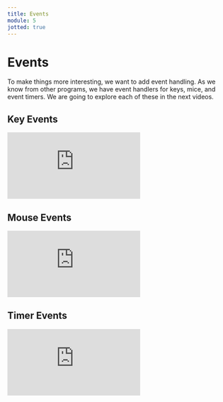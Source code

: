 ```yaml
---
title: Events
module: 5
jotted: true
---
```


# Events

To make things more interesting, we want to add event handling.  As we know from other programs, we have event handlers for keys, mice, and event timers.  We are going to explore each of these in the next videos.

<!-- video for keys -->
## Key Events
<div class="embed-responsive embed-responsive-16by9"><iframe class="embed-responsive-item" src="https://www.youtube.com/embed/hdMWJxfZAeM" frameborder="0" allowfullscreen></iframe></div>

<!-- video for mouse -->
## Mouse Events
<div class="embed-responsive embed-responsive-16by9"><iframe class="embed-responsive-item" src="https://www.youtube.com/embed/WcrVKZQVO-E" frameborder="0" allowfullscreen></iframe></div>

<!-- video for timer -->

## Timer Events
<div class="embed-responsive embed-responsive-16by9"><iframe class="embed-responsive-item" src="https://www.youtube.com/embed/Y5gl3YBHTuc" frameborder="0" allowfullscreen></iframe></div>